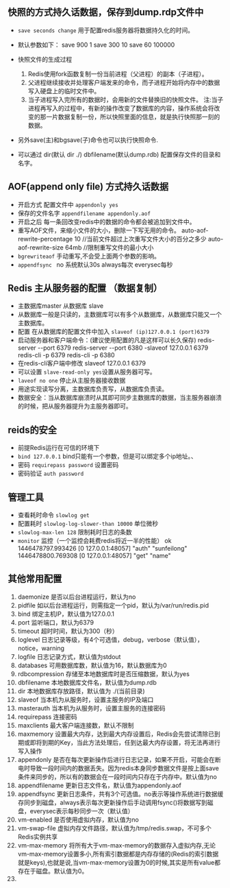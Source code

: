 ## 快照的方式持久话数据，保存到dump.rdp文件中
* `save seconds change` 用于配置redis服务器将数据持久化的时间。

* 默认参数如下：
        save 900 1 
        save 300 10
        save 60 100000
* 快照文件的生成过程
	1. Redis使用fork函数复制一份当前进程（父进程）的副本（子进程）。
	2. 父进程继续接收并处理客户端发来的命令，而子进程开始将内存中的数据写入硬盘上的临时文件中。
	3. 当子进程写入完所有的数据时，会用新的文件替换旧的快照文件。
	注:当子进程再写入的过程中，有新的操作改变了数据库的内容，操作系统会将改变的那一片数据复制一份，所以快照里面的信息，就是执行快照那一刻的数据。
* 另外save(主)和bgsave(子)命令也可以执行快照命令.
* 可以通过 dir(默认 dir ./) dbfilename(默认dump.rdb) 配置保存文件的目录和名字。

## AOF(append only file) 方式持久话数据
* 开启方式 配置文件中  `appendonly yes`
* 保存的文件名字  `appendfilename appendonly.aof`
* 开启之后 每一条回改变redis中的数据的命令都会被追加到文件中。
* 重写AOF文件，来缩小文件的大小，删除一下写无用的命令。
        auto-aof-rewrite-percentage 10 //当前文件超过上次重写文件大小的百分之多少
        auto-aof-rewrite-size  64mb    //限制重写文件的最小大小
* `bgrewriteaof` 手动重写,不会受上面两个参数的影响。
* `appendfsync ` no 系统默认30s always每次  everysec每秒

## Redis 主从服务器的配置 （数据复制）
* 主数据库master  从数据库 slave
* 从数据库一般是只读的，主数据库可以有多个从数据库，从数据库只能又一个主数据库。
* 配置 在从数据库的配置文件中加入 `slaveof (ip)127.0.0.1 (port)6379`
* 启动服务器和客户端命令：(建议使用配置的凡是这样可以长久保存)
        redis-server --port 6379
        redis-server --port 6380 -slaveof 127.0.0.1 6379
        redis-cli -p 6379
        redis-cli -p 6380
* 在redis-cli客户端中修改 slaveof 127.0.0.1 6379
* 可以设置 `slave-read-only yes`设置从服务器可写。
* `laveof no one` 停止从主服务器接收数据
* 用途实现读写分离，主数据库负责写，从数据库负责读。
* 数据安全：当从数据库崩溃时从其即可同步主数据库的数据，当主服务器崩溃的时候，把从服务器提升为主服务器即可。

## reids的安全
* 前提Redis运行在可信的环境下
* `bind 127.0.0.1` bind只能有一个参数，但是可以绑定多个ip地址。、
* 密码 `requirepass password` 设置密码  
* 密码验证 `auth password`

## 管理工具
* 查看耗时命令 `slowlog get`
* 配置耗时 `slowlog-log-slower-than 10000` 单位微秒
* `slowlog-max-len 128`  限制耗时日志的条数
* `monitor` 监控（一个监控会耗费redis将近一半的性能）
        ok
        1446478797.993426 [0 127.0.0.1:48057] "auth" "sunfeilong"
        1446478800.769308 [0 127.0.0.1:48057] "get" "name"
## 其他常用配置
1. daemonize 是否以后台进程运行，默认为no
2. pidfile 如以后台进程运行，则需指定一个pid，默认为/var/run/redis.pid
3. bind 绑定主机IP，默认值为127.0.0.1
4. port 监听端口，默认为6379
5. timeout 超时时间，默认为300（秒）
6. loglevel 日志记录等级，有4个可选值，debug，verbose（默认值），notice，warning
7. logfile 日志记录方式，默认值为stdout
8. databases 可用数据库数，默认值为16，默认数据库为0
9. rdbcompression 存储至本地数据库时是否压缩数据，默认为yes
10. dbfilename 本地数据库文件名，默认值为dump.rdb
11. dir 本地数据库存放路径，默认值为 ./(当前目录)
12. slaveof <masterip> <masterport> 当本机为从服务时，设置主服务的IP及端口
13. masterauth <master-password> 当本机为从服务时，设置主服务的连接密码
14. requirepass 连接密码
15. maxclients 最大客户端连接数，默认不限制
16. maxmemory <bytes> 设置最大内存，达到最大内存设置后，Redis会先尝试清除已到期或即将到期的Key，当此方法处理后，任到达最大内存设置，将无法再进行写入操作
17. appendonly 是否在每次更新操作后进行日志记录，如果不开启，可能会在断电时导致一段时间内的数据丢失。因为redis本身同步数据文件是按上面save条件来同步的，所以有的数据会在一段时间内只存在于内存中。默认值为no
18. appendfilename 更新日志文件名，默认值为appendonly.aof
19. appendfsync 更新日志条件，共有3个可选值。no表示等操作系统进行数据缓存同步到磁盘，always表示每次更新操作后手动调用fsync()将数据写到磁盘，everysec表示每秒同步一次（默认值）
20. vm-enabled 是否使用虚拟内存，默认值为no
21. vm-swap-file 虚拟内存文件路径，默认值为/tmp/redis.swap，不可多个Redis实例共享
22. vm-max-memory 将所有大于vm-max-memory的数据存入虚拟内存,无论vm-max-memory设置多小,所有索引数据都是内存存储的(Redis的索引数据就是keys),也就是说,当vm-max-memory设置为0的时候,其实是所有value都存在于磁盘。默认值为0。
23. 



